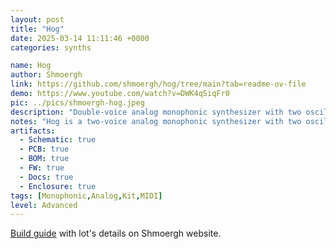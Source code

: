 ```yaml
---
layout: post
title: "Hog"
date: 2025-03-14 11:11:46 +0000
categories: synths

name: Hog
author: Shmoergh
link: https://github.com/shmoergh/hog/tree/main?tab=readme-ov-file
demo: https://www.youtube.com/watch?v=DWK4qSiqFr0
pic: ../pics/shmoergh-hog.jpeg
description: "Double-voice analog monophonic synthesizer with two oscillators"
notes: "Hog is a two-voice analog monophonic synthesizer with two oscillators. It’s also paraphonic playable via CV. It offers triangle, sawtooth, and square wave shapes. The latter also has a variable pulse width with a narrow option. The second voice also offers a +/- 1/2 octave and detune option for additional voice variation."
artifacts:
  - Schematic: true
  - PCB: true
  - BOM: true
  - FW: true
  - Docs: true
  - Enclosure: true
tags: [Monophonic,Analog,Kit,MIDI]
level: Advanced
---
```


[Build guide](https://www.shmoergh.com/hog-build-guide/) with lot's details on Shmoergh website.
